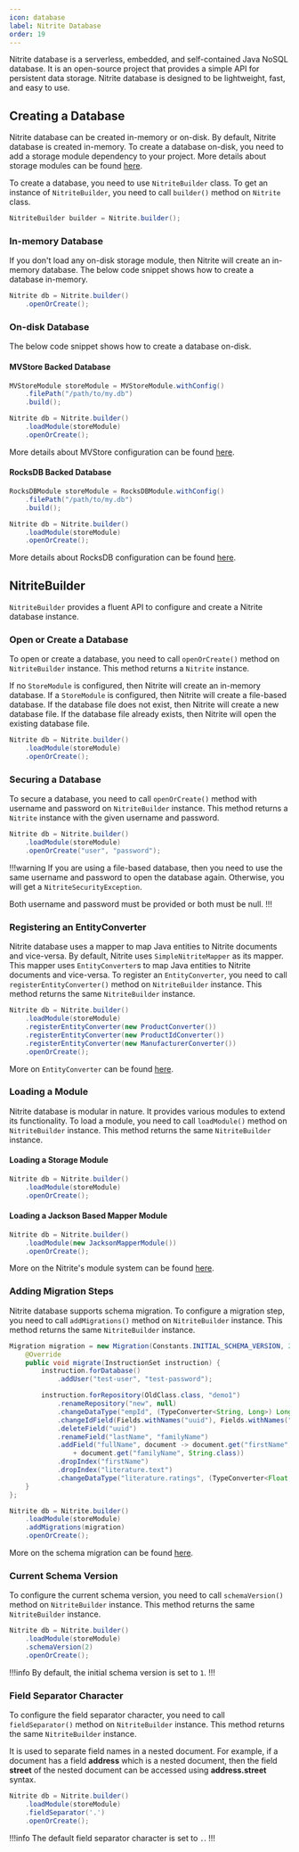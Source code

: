 ```yaml
---
icon: database
label: Nitrite Database
order: 19
---
```


Nitrite database is a serverless, embedded, and self-contained Java NoSQL database. It is an open-source project that provides a simple API for persistent data storage. Nitrite database is designed to be lightweight, fast, and easy to use.

## Creating a Database

Nitrite database can be created in-memory or on-disk. By default, Nitrite database is created in-memory. To create a database on-disk, you need to add a storage module dependency to your project. More details about storage modules can be found [here](modules/store-modules/store-modules.md).

To create a database, you need to use `NitriteBuilder` class. To get an instance of `NitriteBuilder`, you need to call `builder()` method on `Nitrite` class.

```java
NitriteBuilder builder = Nitrite.builder();
```

### In-memory Database

If you don't load any on-disk storage module, then Nitrite will create an in-memory database. The below code snippet shows how to create a database in-memory.

```java
Nitrite db = Nitrite.builder()
    .openOrCreate();
```

### On-disk Database

The below code snippet shows how to create a database on-disk.

#### MVStore Backed Database

```java
MVStoreModule storeModule = MVStoreModule.withConfig()
    .filePath("/path/to/my.db")
    .build();

Nitrite db = Nitrite.builder()
    .loadModule(storeModule)
    .openOrCreate();
```

More details about MVStore configuration can be found [here](modules/store-modules/mvstore/).

#### RocksDB Backed Database

```java
RocksDBModule storeModule = RocksDBModule.withConfig()
    .filePath("/path/to/my.db")
    .build();

Nitrite db = Nitrite.builder()
    .loadModule(storeModule)
    .openOrCreate();
```

More details about RocksDB configuration can be found [here](modules/store-modules/rocksdb/).

## NitriteBuilder

`NitriteBuilder` provides a fluent API to configure and create a Nitrite database instance.

### Open or Create a Database

To open or create a database, you need to call `openOrCreate()` method on `NitriteBuilder` instance. This method returns a `Nitrite` instance.

If no `StoreModule` is configured, then Nitrite will create an in-memory database. If a `StoreModule` is configured, then Nitrite will create a file-based database. If the database file does not exist, then Nitrite will create a new database file. If the database file already exists, then Nitrite will open the existing database file.

```java
Nitrite db = Nitrite.builder()
    .loadModule(storeModule)
    .openOrCreate();
```

### Securing a Database

To secure a database, you need to call `openOrCreate()` method with username and password on `NitriteBuilder` instance. This method returns a `Nitrite` instance with the given username and password.

```java
Nitrite db = Nitrite.builder()
    .loadModule(storeModule)
    .openOrCreate("user", "password");
```

!!!warning
If you are using a file-based database, then you need to use the same username and password to open the database again. Otherwise, you will get a `NitriteSecurityException`.

Both username and password must be provided or both must be null.
!!!

### Registering an EntityConverter

Nitrite database uses a mapper to map Java entities to Nitrite documents and vice-versa. By default, Nitrite uses `SimpleNitriteMapper` as its mapper. This mapper uses `EntityConverter`s to map Java entities to Nitrite documents and vice-versa. To register an `EntityConverter`, you need to call `registerEntityConverter()` method on `NitriteBuilder` instance. This method returns the same `NitriteBuilder` instance.

```java
Nitrite db = Nitrite.builder()
    .loadModule(storeModule)
    .registerEntityConverter(new ProductConverter())
    .registerEntityConverter(new ProductIdConverter())
    .registerEntityConverter(new ManufacturerConverter())
    .openOrCreate();
```

More on `EntityConverter` can be found [here](repository/mapper.md#entityconverter).

### Loading a Module

Nitrite database is modular in nature. It provides various modules to extend its functionality. To load a module, you need to call `loadModule()` method on `NitriteBuilder` instance. This method returns the same `NitriteBuilder` instance.

#### Loading a Storage Module

```java
Nitrite db = Nitrite.builder()
    .loadModule(storeModule)
    .openOrCreate();
```

#### Loading a Jackson Based Mapper Module

```java
Nitrite db = Nitrite.builder()
    .loadModule(new JacksonMapperModule())
    .openOrCreate();
```

More on the Nitrite's module system can be found [here](/java-sdk/modules/module-system/).

### Adding Migration Steps

Nitrite database supports schema migration. To configure a migration step, you need to call `addMigrations()` method on `NitriteBuilder` instance. This method returns the same `NitriteBuilder` instance.

```java
Migration migration = new Migration(Constants.INITIAL_SCHEMA_VERSION, 2) {
    @Override
    public void migrate(InstructionSet instruction) {
        instruction.forDatabase()
            .addUser("test-user", "test-password");

        instruction.forRepository(OldClass.class, "demo1")
            .renameRepository("new", null)
            .changeDataType("empId", (TypeConverter<String, Long>) Long::parseLong)
            .changeIdField(Fields.withNames("uuid"), Fields.withNames("empId"))
            .deleteField("uuid")
            .renameField("lastName", "familyName")
            .addField("fullName", document -> document.get("firstName", String.class) + " "
                + document.get("familyName", String.class))
            .dropIndex("firstName")
            .dropIndex("literature.text")
            .changeDataType("literature.ratings", (TypeConverter<Float, Integer>) Math::round);
    }
};

Nitrite db = Nitrite.builder()
    .loadModule(storeModule)
    .addMigrations(migration)
    .openOrCreate();
```

More on the schema migration can be found [here](migration.md).

### Current Schema Version

To configure the current schema version, you need to call `schemaVersion()` method on `NitriteBuilder` instance. This method returns the same `NitriteBuilder` instance.

```java
Nitrite db = Nitrite.builder()
    .loadModule(storeModule)
    .schemaVersion(2)
    .openOrCreate();
```

!!!info
By default, the initial schema version is set to `1`.
!!!

### Field Separator Character

To configure the field separator character, you need to call `fieldSeparator()` method on `NitriteBuilder` instance. This method returns the same `NitriteBuilder` instance.

It is used to separate field names in a nested document. For example, if a document has a field <b>address</b> which is a nested document, then the field <b>street</b> of the nested document can be accessed using <b>address.street</b> syntax.

```java
Nitrite db = Nitrite.builder()
    .loadModule(storeModule)
    .fieldSeparator('.')
    .openOrCreate();
```

!!!info
The default field separator character is set to `.`.
!!!
